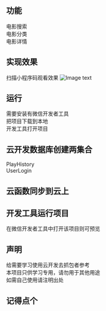 ## 功能
电影搜索  
电影分类  
电影详情  

## 实现效果
扫描小程序码观看效果
![Image text](https://6174-atao-1258210999.tcb.qcloud.la/%E5%B0%8F%E7%A8%8B%E5%BA%8F%E7%A2%BC.jpg?sign=89dc23b630eeed630141ab51aecdc326&t=1578467812)

## 运行
需要安装有微信开发者工具  
把项目下载到本地  
开发工具打开项目  

## 云开发数据库创建两集合
PlayHistory  
UserLogin  

## 云函数同步到云上

## 开发工具运行项目
在微信开发者工具中打开该项目则可预览


## 声明
给需要学习使用云开发去抓包者参考  
本项目只供学习专用，请勿用于其他用途  
如需自己使用请注明出处  

## 记得点个
